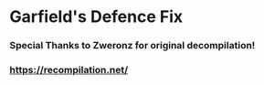 # Garfield's Defence Fix
### Special Thanks to Zweronz for original decompilation! 

### https://recompilation.net/
